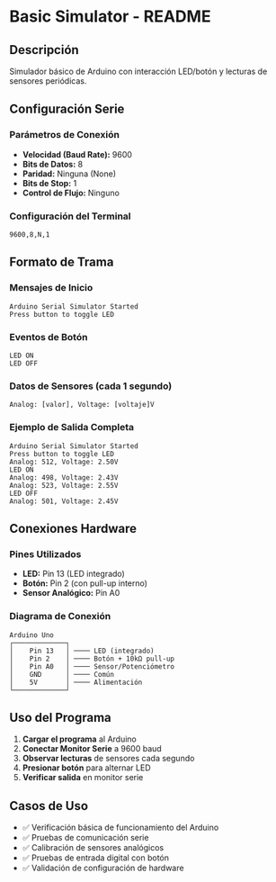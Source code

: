 # Basic Simulator - README

## Descripción
Simulador básico de Arduino con interacción LED/botón y lecturas de sensores periódicas.

## Configuración Serie

### Parámetros de Conexión
- **Velocidad (Baud Rate):** 9600
- **Bits de Datos:** 8
- **Paridad:** Ninguna (None)
- **Bits de Stop:** 1
- **Control de Flujo:** Ninguno

### Configuración del Terminal
```
9600,8,N,1
```

## Formato de Trama

### Mensajes de Inicio
```
Arduino Serial Simulator Started
Press button to toggle LED
```

### Eventos de Botón
```
LED ON
LED OFF
```

### Datos de Sensores (cada 1 segundo)
```
Analog: [valor], Voltage: [voltaje]V
```

### Ejemplo de Salida Completa
```
Arduino Serial Simulator Started
Press button to toggle LED
Analog: 512, Voltage: 2.50V
LED ON
Analog: 498, Voltage: 2.43V
Analog: 523, Voltage: 2.55V
LED OFF
Analog: 501, Voltage: 2.45V
```

## Conexiones Hardware

### Pines Utilizados
- **LED:** Pin 13 (LED integrado)
- **Botón:** Pin 2 (con pull-up interno)
- **Sensor Analógico:** Pin A0

### Diagrama de Conexión
```
Arduino Uno
┌─────────────┐
│    Pin 13   │ ──── LED (integrado)
│    Pin 2    │ ──── Botón + 10kΩ pull-up
│    Pin A0   │ ──── Sensor/Potenciómetro
│    GND      │ ──── Común
│    5V       │ ──── Alimentación
└─────────────┘
```

## Uso del Programa

1. **Cargar el programa** al Arduino
2. **Conectar Monitor Serie** a 9600 baud
3. **Observar lecturas** de sensores cada segundo
4. **Presionar botón** para alternar LED
5. **Verificar salida** en monitor serie

## Casos de Uso

- ✅ Verificación básica de funcionamiento del Arduino
- ✅ Pruebas de comunicación serie
- ✅ Calibración de sensores analógicos
- ✅ Pruebas de entrada digital con botón
- ✅ Validación de configuración de hardware